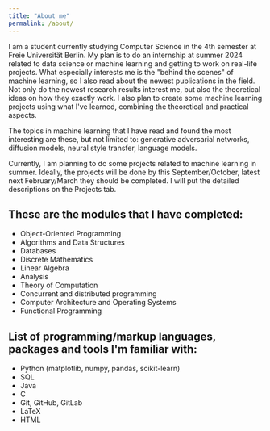 ```yaml
--- 
title: "About me"
permalink: /about/
---
```


I am a student currently studying Computer Science in the 4th semester at Freie Universität Berlin. My plan is to do an internship at summer 2024 related to data science or machine learning and getting to work on real-life projects. What especially interests me is the "behind the scenes" of machine learning, so I also read about the newest publications in the field. Not only do the newest research results interest me, but also the theoretical ideas on how they exactly work. I also plan to create some machine learning projects using what I've learned, combining the theoretical and practical aspects. 

The topics in machine learning that I have read and found the most interesting are these, but not limited to: generative adversarial networks, diffusion models, neural style transfer, language models. 

Currently, I am planning to do some projects related to machine learning in summer. Ideally, the projects will be done by this September/October, latest next February/March they should be completed. I will put the detailed descriptions on the Projects tab. 

## These are the modules that I have completed:

<!-- todo: should I include so much? or just list the most relevant ones? -->

* Object-Oriented Programming
* Algorithms and Data Structures
* Databases
* Discrete Mathematics
* Linear Algebra
* Analysis
* Theory of Computation
* Concurrent and distributed programming
* Computer Architecture and Operating Systems
* Functional Programming

## List of programming/markup languages, packages and tools I'm familiar with:
* Python (matplotlib, numpy, pandas, scikit-learn) <!--, keras, tensorflow): creating graphs and did some data cleaning/preprocessing. -->
* SQL
* Java
* C
* Git, GitHub, GitLab
* LaTeX
* HTML
